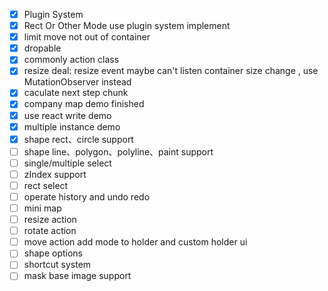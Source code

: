 - [x] Plugin System
- [x] Rect Or Other Mode use plugin system implement
- [x] limit move not out of container
- [x] dropable
- [x] commonly action class
- [x] resize deal: resize event maybe can't listen container size change , use MutationObserver instead
- [x] caculate next step chunk
- [x] company map demo finished
- [x] use react write demo
- [x] multiple instance demo
- [x] shape rect、circle support
- [ ] shape line、polygon、polyline、paint support
- [ ] single/multiple select
- [ ] zIndex support
- [ ] rect select
- [ ] operate history and undo redo
- [ ] mini map
- [ ] resize action
- [ ] rotate action
- [ ] move action add mode to holder and custom holder ui
- [ ] shape options
- [ ] shortcut system
- [ ] mask base image support
